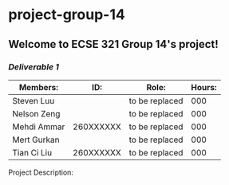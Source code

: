 # project-group-14

## Welcome to ECSE 321 Group 14's project!

### *Deliverable 1*
| Members:    | ID:       | Role:          | Hours: |
|-------------|-----------|----------------|--------|
| Steven Luu  |   | to be replaced | 000    |
| Nelson Zeng |   | to be replaced | 000    |
| Mehdi Ammar | 260XXXXXX | to be replaced | 000    |
| Mert Gurkan |   | to be replaced | 000    |
| Tian Ci Liu | 260XXXXXX | to be replaced | 000    |

Project Description:
	

